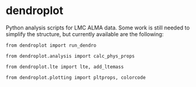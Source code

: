 # dendroplot
Python analysis scripts for LMC ALMA data.  Some work is still needed to simplify the structure, but currently available are the following:

`from dendroplot import run_dendro`

`from dendroplot.analysis import calc_phys_props`

`from dendroplot.lte import lte, add_ltemass`

`from dendroplot.plotting import pltprops, colorcode`

